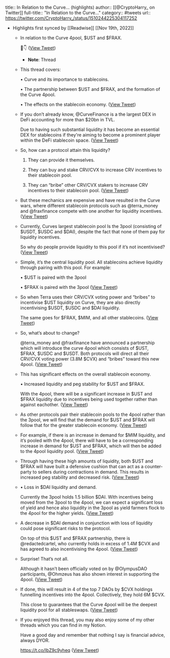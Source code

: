 title:: In Relation to the Curve... (highlights)
author:: [[@CryptoHarry_ on Twitter]]
full-title:: "In Relation to the Curve..."
category:: #tweets
url:: https://twitter.com/CryptoHarry_/status/1510244225304117252

- Highlights first synced by [[Readwise]] [[Nov 19th, 2022]]
	- In relation to the Curve 4pool, $UST and $FRAX. 
	  
	  🧵👇 ([View Tweet](https://twitter.com/CryptoHarry_/status/1510244225304117252))
		- **Note**: Thread
	- This thread covers:
	  
	  • Curve and its importance to stablecoins.
	  
	  • The partnership between $UST and $FRAX, and the formation of the Curve 4pool.
	  
	  • The effects on the stablecoin economy. ([View Tweet](https://twitter.com/CryptoHarry_/status/1510244230123433994))
	- If you don’t already know, @CurveFinance is a the largest DEX in DeFi accounting for more than $20bn in TVL. 
	  
	  Due to having such substantial liquidity it has become an essential DEX for stablecoins if they're aiming to become a prominent player within the DeFi stablecoin space. ([View Tweet](https://twitter.com/CryptoHarry_/status/1510244233260806151))
	- So, how can a protocol attain this liquidity?
	  
	  1. They can provide it themselves.
	  
	  2. They can buy and stake CRV/CVX to increase CRV incentives to their stablecoin pool.
	  
	  3. They can “bribe” other CRV/CVX stakers to increase CRV incentives to their stablecoin pool. ([View Tweet](https://twitter.com/CryptoHarry_/status/1510244236943368197))
	- But these mechanics are expensive and have resulted in the Curve wars, where different stablecoin protocols such as @terra_money and @fraxfinance compete with one another for liquidity incentives. ([View Tweet](https://twitter.com/CryptoHarry_/status/1510244240009351170))
	- Currently, Curves largest stablecoin pool Is the 3pool (consisting of $USDT, $USDC and $DAI), despite the fact that none of them pay for liquidity incentives.
	  
	  So why do people provide liquidity to this pool if it’s not incentivised? ([View Tweet](https://twitter.com/CryptoHarry_/status/1510244243973021702))
	- Simple, it’s the central liquidity pool. All stablecoins achieve liquidity through pairing with this pool. For example:
	  
	  • $UST is paired with the 3pool
	  
	  • $FRAX is paired with the 3pool ([View Tweet](https://twitter.com/CryptoHarry_/status/1510244246963503111))
	- So when Terra uses their CRV/CVX voting power and “bribes” to incentivise $UST liquidity on Curve, they are also directly incentivising $USDT, $USDC and $DAI liquidity. 
	  
	  The same goes for $FRAX, $MIM, and all other stablecoins. ([View Tweet](https://twitter.com/CryptoHarry_/status/1510244249945661441))
	- So, what’s about to change?
	  
	  @terra_money and @fraxfinance have announced a partnership which will introduce the curve 4pool which consists of $UST, $FRAX, $USDC and $USDT. Both protocols will direct all their CRV/CVX voting power (3.8M $CVX) and “bribes” toward this new 4pool. ([View Tweet](https://twitter.com/CryptoHarry_/status/1510244253066219524))
	- This has significant effects on the overall stablecoin economy.
	  
	  • Increased liquidity and peg stability for $UST and $FRAX.
	  
	  With the 4pool, there will be a significant increase in $UST and $FRAX liquidity due to incentives being used together rather than against eachother. ([View Tweet](https://twitter.com/CryptoHarry_/status/1510244256568463369))
	- As other protocols pair their stablecoin pools to the 4pool rather than the 3pool, we will find that the demand for $UST and $FRAX will follow that for the greater stablecoin economy. ([View Tweet](https://twitter.com/CryptoHarry_/status/1510244259705892864))
	- For example, if there is an increase in demand for $MIM liquidity, and it’s pooled with the 4pool, there will have to be a corresponding increase in demand for $UST and $FRAX, which will then be added to the 4pool liquidity pool. ([View Tweet](https://twitter.com/CryptoHarry_/status/1510244262985752576))
	- Through having these high amounts of liquidity, both $UST and $FRAX will have built a defensive cushion that can act as a counter-party to sellers during contractions in demand. This results in increased peg stability and decreased risk. ([View Tweet](https://twitter.com/CryptoHarry_/status/1510244266081239046))
	- • Loss in $DAI liquidity and demand.
	  
	  Currently the 3pool holds 1.5 billion $DAI. With incentives being moved from the 3pool to the 4pool, we can expect a significant loss of yield and hence also liquidity in the 3pool as yield farmers flock to the 4pool for the higher yields. ([View Tweet](https://twitter.com/CryptoHarry_/status/1510244269025636356))
	- A decrease in $DAI demand in conjunction with loss of liquidity could pose significant risks to the protocol.
	  
	  On top of this $UST and $FRAX partnership, there is @redactedcartel, who currently holds in excess of 1.4M $CVX and has agreed to also incentivising the 4pool. ([View Tweet](https://twitter.com/CryptoHarry_/status/1510244273001750530))
	- Surprise! That’s not all.
	  
	  Although it hasn’t been officially voted on by @OlympusDAO participants, @Ohmzeus has also shown interest in supporting the 4pool. ([View Tweet](https://twitter.com/CryptoHarry_/status/1510244275954593799))
	- If done, this will result in 4 of the top 7 DAOs by $CVX holdings funnelling incentives into the 4pool. Collectively, they hold 6M $CVX. 
	  
	  This close to guarantees that the Curve 4pool will be the deepest liquidity pool for all stableswaps. ([View Tweet](https://twitter.com/CryptoHarry_/status/1510244278882258944))
	- If you enjoyed this thread, you may also enjoy some of my other threads which you can find in my Notion. 
	  
	  Have a good day and remember that nothing I say is financial advice, always DYOR.
	  
	  https://t.co/IbZ9c9yheq ([View Tweet](https://twitter.com/CryptoHarry_/status/1510244282120159237))